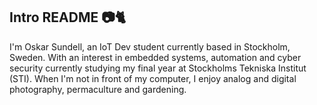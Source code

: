 ## Intro README 📷🐈
I'm Oskar Sundell, an IoT Dev student currently based in Stockholm, Sweden. With an interest in embedded systems, automation and cyber security currently studying my final year at Stockholms Tekniska Institut (STI).
When I'm not in front of my computer, I enjoy analog and digital photography, permaculture and gardening.
<!--
**ForestFarbrorn/ForestFarbrorn** is a ✨ _special_ ✨ repository because its `README.md` (this file) appears on your GitHub profile.

Here are some ideas to get you started:

- 🔭 I’m currently working on ...
- 🌱 I’m currently learning ...
- 👯 I’m looking to collaborate on ...
- 🤔 I’m looking for help with ...
- 💬 Ask me about ...
- 📫 How to reach me: ...
- 😄 Pronouns: ...
- ⚡ Fun fact: ...
-->
